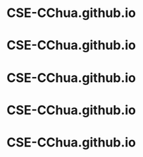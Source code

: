 # CSE-CChua.github.io
# CSE-CChua.github.io
# CSE-CChua.github.io
# CSE-CChua.github.io
# CSE-CChua.github.io
